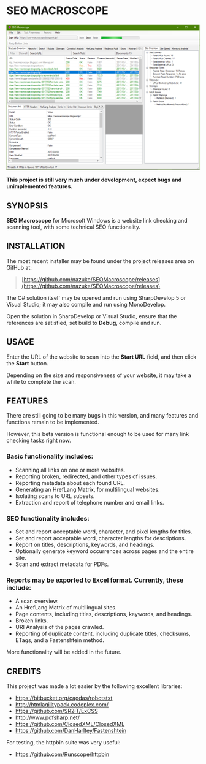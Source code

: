 # SEO MACROSCOPE

![SEO Macroscope application window](docs/manual/images/application-001.png "SEO Macroscope application window")

**This project is still very much under development, expect bugs and unimplemented features.**

## SYNOPSIS

**SEO Macroscope** for Microsoft Windows is a website link checking and scanning tool, with some technical SEO functionality.

## INSTALLATION

The most recent installer may be found under the project releases area on GitHub at:

> [https://github.com/nazuke/SEOMacroscope/releases](https://github.com/nazuke/SEOMacroscope/releases)

The C# solution itself may be opened and run using SharpDevelop 5 or Visual Studio; it may also compile and run using MonoDevelop.

Open the solution in SharpDevelop or Visual Studio, ensure that the references are satisfied, set build to **Debug**, compile and run.

## USAGE

Enter the URL of the website to scan into the **Start URL** field, and then click the **Start** button.

Depending on the size and responsiveness of your website, it may take a while to complete the scan.

## FEATURES

There are still going to be many bugs in this version, and many features and functions remain to be implemented.

However, this beta version is functional enough to be used for many link checking tasks right now.

### Basic functionality includes:

* Scanning all links on one or more websites.
* Reporting broken, redirected, and other types of issues.
* Reporting metadata about each found URL.
* Generating an HrefLang Matrix, for multilingual websites.
* Isolating scans to URL subsets.
* Extraction and report of telephone number and email links.

### SEO functionality includes:

* Set and report acceptable word, character, and pixel lengths for titles.
* Set and report acceptable word, character lengths for descriptions.
* Report on titles, descriptions, keywords, and headings.
* Optionally generate keyword occurrences across pages and the entire site.
* Scan and extract metadata for PDFs.

### Reports may be exported to Excel format. Currently, these include:

* A scan overview.
* An HrefLang Matrix of multilingual sites.
* Page contents, including titles, descriptions, keywords, and headings.
* Broken links.
* URI Analysis of the pages crawled.
* Reporting of duplicate content, including duplicate titles, checksums, ETags, and a Fastenshtein method.

More functionality will be added in the future.

## CREDITS

This project was made a lot easier by the following excellent libraries:

* https://bitbucket.org/cagdas/robotstxt
* http://htmlagilitypack.codeplex.com/
* https://github.com/SR2IT/ExCSS
* http://www.pdfsharp.net/
* https://github.com/ClosedXML/ClosedXML
* https://github.com/DanHarltey/Fastenshtein

For testing, the httpbin suite was very useful:

* https://github.com/Runscope/httpbin
